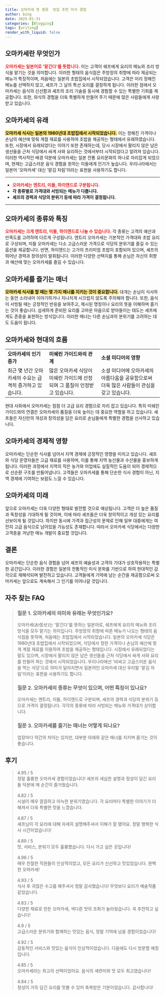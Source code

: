 ```yaml
---
title: 오마카세 뜻 종류  맛집 추천 미식 경험
author: bing
date: 2025-01-31
categories: [Blogging]
tags: [writing]
render_with_liquid: false
---
```



<h2 id='오마카세란 무엇인가'>오마카세란 무엇인가</h2>

<p><b><span style="color: #ee2323;">오마카세는 일본어로 '맡긴다'를 뜻합니다.</span></b> 이는 고객이 쉐프에게 요리의 메뉴와 조리 방식을 맡기는 것을 의미합니다. 이러한 형태의 음식점은 주방장의 취향에 따라 제공되는 메뉴가 특징적이며, 처음에는 일본의 초밥집에서 시작되었습니다. 고객은 미리 정해진 메뉴를 선택하지 않고, 셰프가 그 날의 특선 요리를 결정하게 됩니다. 이러한 점에서 오마카세는 음식의 신선함과 셰프의 조리 기술을 동시에 경험할 수 있는 특별한 기회를 제공합니다. 또한, 외식의 경험을 더욱 특별하게 만들어 주기 때문에 많은 사람들에게 사랑받고 있습니다.</p>

<h2 id='오마카세의 유래'>오마카세의 유래</h2>

<p><b><span style="background-color: #ffe066;">오마카세 식사는 일본의 1980년대 초밥집에서 시작되었습니다.</span></b> 이는 정해진 가격이나 손님의 예산에 맞춰 계절 재료를 사용하여 초밥을 제공하는 형태에서 유래하였습니다. 또한, 시장에서 유래되었다는 이야기 또한 존재하는데, 당시 시장에서 팔리지 않은 남은 생선들을 근처 식당에서 싸게 사와 요리하는 것에서부터 시작되었다고 알려져 있습니다. 이러한 역사적인 배경 덕분에 오마카세는 일본 전통 요리문화의 하나로 자리잡게 되었으며, 현재는 고급스러운 음식 경험을 원하는 이들에게 인기가 높습니다. 우리나라에서는 일본어 '오마카세' 대신 '맡김 차림'이라는 표현을 사용하기도 합니다.</p>

<hr />

<ul>
    <li><b><span style="color: #ee2323;">오마카세는 엔트리, 미들, 하이엔드로 구분됩니다.</span></b></li>
    <li><b>각 종류별로 가격대와 서빙되는 메뉴가 다릅니다.</b></li>
    <li><b>셰프의 경력과 식당의 분위기 등에 따라 가격이 결정됩니다.</b></li>
</ul>

<hr />

<h2 id='오마카세의 종류와 특징'>오마카세의 종류와 특징</h2>

<p><b><span style="color: #ee2323;">오마카세는 크게 엔트리, 미들, 하이엔드로 나눌 수 있습니다.</span></b> 각 종류는 고객의 예산과 만족도를 고려하여 다르게 구성됩니다. 엔트리 오마카세는 기본적인 가격대와 초밥 요리로 구성되며, 미들 오마카세는 다소 고급스러운 가격으로 식당의 분위기를 즐길 수 있는 옵션을 제공합니다. 반면, 하이엔드는 고가의 프리미엄 초밥이 포함되어 있으며, 셰프의 뛰어난 경력과 창의성이 발휘됩니다. 이러한 다양한 선택지를 통해 손님은 자신의 취향과 예산에 맞는 오마카세를 즐길 수 있습니다.</p>

<h2 id='오마카세를 즐기는 매너'>오마카세를 즐기는 매너</h2>

<p><b><span style="background-color: #ffe066;">오마카세 식사를 할 때는 몇 가지 매너를 지키는 것이 중요합니다.</span></b> 대개는 손님이 식사하는 동안 소리내어 이야기하거나 지나치게 시끄럽지 않도록 주의해야 합니다. 또한, 음식이 서빙될 때는 긍정적인 반응을 보여주고, 제시된 명칭이나 요리의 뜻을 이해하며 즐기는 것이 좋습니다. 섬세하게 준비된 요리를 고마운 마음으로 받아들이는 태도는 셰프에게도 존중을 표현하는 방식입니다. 이러한 매너는 다른 손님과의 분위기를 고려하는 데도 도움이 됩니다.</p>

<h2 id='오마카세와 현대의 흐름'>오마카세와 현대의 흐름</h2>

<table>
    <tr>
        <td><b>오마카세의 인기 증가</b></td>
        <td><b>미쉐린 가이드와의 관계</b></td>
        <td><b>소셜 미디어의 영향</b></td>
    </tr>
    <tr>
        <td>최근 몇 년간 오마카세의 수요는 급격히 증가하고 있습니다.</td>
        <td>많은 오마카세 식당이 미쉐린 가이드에 선정되며 그 품질이 인정받고 있습니다.</td>
        <td>소셜 미디어에 오마카세의 아름다움을 공유함으로써 더욱 많은 사람들이 관심을 갖고 있습니다.</td>
    </tr>
</table>

<p>현대 사회에서 오마카세는 점점 더 고급 요리 경험으로 자리 잡고 있습니다. 특히 미쉐린 가이드와의 연결은 오마카세의 품질을 더욱 높이는 데 중요한 역할을 하고 있습니다. 셰프들은 자신만의 개성과 창의성을 담은 요리로 손님들에게 특별한 경험을 선사하고 있습니다.</p>

<h2 id='오마카세의 경제적 영향'>오마카세의 경제적 영향</h2>

<p>오마카세는 단순한 식사를 넘어서 지역 경제에 긍정적인 영향을 미치고 있습니다. 셰프와 식당 운영자들은 고급 재료를 사용하며, 이를 통해 지역 농산물과 수산물을 홍보하게 됩니다. 이러한 과정에서 지역의 작은 농가와 어업에도 실질적인 도움이 되어 경제적으로 선순환 구조를 만들어냅니다. 고객들은 오마카세를 통해 단순한 식사 경험이 아닌, 지역 경제에 기여하는 보람도 느낄 수 있습니다.</p>

<h2 id='오마카세의 미래'>오마카세의 미래</h2>

<p>앞으로 오마카세는 더욱 다양한 형태로 발전할 것으로 예상됩니다. 고객은 더 높은 품질과 독창성을 기대하게 될 것이며, 이에 따라 셰프들은 더욱 창의적이고 개성 있는 요리를 선보이게 될 것입니다. 하지만 동시에 가격과 접근성의 문제로 인해 일부 대중에게는 여전히 고급 음식으로 남아있을 가능성도 존재합니다. 따라서 오마카세 식당에서는 다양한 고객층을 겨냥한 메뉴 개발이 중요할 것입니다.</p>

<h2 id='결론'>결론</h2>

<p>오마카세는 단순한 음식 경험을 넘어 셰프의 예술성과 고객의 기대가 상호작용하는 특별한 공간입니다. 이러한 경험은 일본의 전통적인 미식 문화를 기반으로 하여 현대적인 감각으로 재해석되며 발전하고 있습니다. 고객들에게 기억에 남는 순간을 제공함으로써 오마카세는 앞으로도 계속해서 그 인기를 이어나갈 것입니다.</p>


<h2 id='자주_찾는_FAQ'>자주 찾는 FAQ</h2>
<div itemscope="" itemtype="https://schema.org/FAQPage"> 
<blockquote> 
<div itemscope="" itemprop="mainEntity" itemtype="https://schema.org/Question"> 
<h3 itemprop="name">질문 1. 오마카세의 의미와 유래는 무엇인가요?</h3> 
<div itemscope="" itemprop="acceptedAnswer" itemtype="https://schema.org/Answer"> 
<span itemprop="text"> 
<p>오마카세(お任せ)는 '맡긴다'를 뜻하는 일본어로, 쉐프에게 요리의 메뉴와 조리방식을 모두 맡기는 의미입니다. 주방장의 취향에 따른 메뉴가 나오는 형태의 음식점을 뜻하며, 처음에는 초밥집에서 시작되었습니다. 일본의 오마카세 식당은 1980년대 초밥집에서 시작되었으며, 식당에서 정한 가격이나 손님의 예산에 맞게 계절 재료를 이용하여 초밥을 제공하는 형태입니다. 시장에서 유래되었다는 말도 있으며, 시장에서 팔리지 않은 남은 생선들을 근처 식당에서 싸게 사와 요리를 만들어 파는 것에서 시작되었습니다. 우리나라에선 '비싸고 고급스러운 음식을 먹는 식당'으로 의미가 달라지면서 일본어인 오마카세 대신 우리말 '맡김 차림'이라는 표현을 사용하기도 합니다.</p> 
</span> 
</div> 
</div> 
<div itemscope="" itemprop="mainEntity" itemtype="https://schema.org/Question"> 
<h3 itemprop="name">질문 2. 오마카세의 종류는 무엇이 있으며, 어떤 특징이 있나요?</h3> 
<div itemscope="" itemprop="acceptedAnswer" itemtype="https://schema.org/Answer"> 
<span itemprop="text"> 
<p>오마카세는 엔트리, 미들, 하이엔드로 구분되며, 셰프의 경력과 식당의 분위기 등으로 가격이 결정됩니다. 각각의 종류에 따라 서빙되는 메뉴와 가격대가 상이합니다.</p> 
</span> 
</div> 
</div> 
<div itemscope="" itemprop="mainEntity" itemtype="https://schema.org/Question"> 
<h3 itemprop="name">질문 3. 오마카세를 즐기는 매너는 어떻게 되나요?</h3> 
<div itemscope="" itemprop="acceptedAnswer" itemtype="https://schema.org/Answer"> 
<span itemprop="text"> 
<p>업장마다 약간의 차이는 있지만, 대부분 아래와 같은 매너를 지키며 즐기는 것이 좋습니다.</p> 
</span> 
</div> 
</div> 
</blockquote> 
</div>
<h2 id='후기'>후기</h2>
<div itemscope itemtype="https://schema.org/Product">
  <blockquote>
  <div itemprop="review" itemscope itemtype="https://schema.org/Review">
      <div itemprop="reviewRating" itemscope itemtype="https://schema.org/Rating"> <span itemprop="ratingValue">4.95</span> / <span itemprop="bestRating">5</span> </div>
      <span itemprop="reviewBody">정말 훌륭한 오마카세 경험이었습니다! 셰프의 세심한 설명과 정성이 담긴 요리들 덕분에 매 순간이 즐거웠습니다.</span>
  </div>
  <br>
  <div itemprop="review" itemscope itemtype="https://schema.org/Review">
      <div itemprop="reviewRating" itemscope itemtype="https://schema.org/Rating"> <span itemprop="ratingValue">4.82</span> / <span itemprop="bestRating">5</span> </div>
      <span itemprop="reviewBody">시설이 매우 깔끔하고 아늑한 분위기였습니다. 각 요리마다 특별한 이야기가 더해져서 더욱 특별한 맛을 느꼈습니다.</span>
  </div>
  <br>
  <div itemprop="review" itemscope itemtype="https://schema.org/Review">
      <div itemprop="reviewRating" itemscope itemtype="https://schema.org/Rating"> <span itemprop="ratingValue">4.87</span> / <span itemprop="bestRating">5</span> </div>
      <span itemprop="reviewBody">셰프님이 각 요리에 대해 자세히 설명해주셔서 이해가 잘 됐어요. 정말 행복한 식사 시간이었습니다!</span>
  </div>
  <br>
  <div itemprop="review" itemscope itemtype="https://schema.org/Review">
      <div itemprop="reviewRating" itemscope itemtype="https://schema.org/Rating"> <span itemprop="ratingValue">4.89</span> / <span itemprop="bestRating">5</span> </div>
      <span itemprop="reviewBody">맛, 서비스, 분위기 모두 훌륭했습니다. 다시 가고 싶은 곳입니다!</span>
  </div>
  <br>
  <div itemprop="review" itemscope itemtype="https://schema.org/Review">
      <div itemprop="reviewRating" itemscope itemtype="https://schema.org/Rating"> <span itemprop="ratingValue">4.96</span> / <span itemprop="bestRating">5</span> </div>
      <span itemprop="reviewBody">매우 친절한 직원들이 인상적이었고, 모든 요리가 신선하고 맛있었습니다. 완벽한 오마카세!</span>
  </div>
  <br>
  <div itemprop="review" itemscope itemtype="https://schema.org/Review">
      <div itemprop="reviewRating" itemscope itemtype="https://schema.org/Rating"> <span itemprop="ratingValue">4.93</span> / <span itemprop="bestRating">5</span> </div>
      <span itemprop="reviewBody">식사 후 귀찮은 수고를 해주셔서 정말 감사했습니다! 무엇보다 요리가 예술작품 같았습니다.</span>
  </div>
  <br>
  <div itemprop="review" itemscope itemtype="https://schema.org/Review">
      <div itemprop="reviewRating" itemscope itemtype="https://schema.org/Rating"> <span itemprop="ratingValue">4.83</span> / <span itemprop="bestRating">5</span> </div>
      <span itemprop="reviewBody">다양한 재료로 만든 오마카세, 색다른 맛의 조화가 놀라웠습니다. 꼭 추천하고 싶습니다!</span>
  </div>
  <br>
  <div itemprop="review" itemscope itemtype="https://schema.org/Review">
      <div itemprop="reviewRating" itemscope itemtype="https://schema.org/Rating"> <span itemprop="ratingValue">4.9</span> / <span itemprop="bestRating">5</span> </div>
      <span itemprop="reviewBody">고급스러운 분위기와 함께하는 맛있는 음식, 정말 기억에 남을 경험이었습니다!</span>
  </div>
  <br>
  <div itemprop="review" itemscope itemtype="https://schema.org/Review">
      <div itemprop="reviewRating" itemscope itemtype="https://schema.org/Rating"> <span itemprop="ratingValue">4.92</span> / <span itemprop="bestRating">5</span> </div>
      <span itemprop="reviewBody">감동적인 서비스와 맛있는 음식이 인상적이었습니다. 다음에도 다시 방문할 예정입니다.</span>
  </div>
  <br>
  <div itemprop="review" itemscope itemtype="https://schema.org/Review">
      <div itemprop="reviewRating" itemscope itemtype="https://schema.org/Rating"> <span itemprop="ratingValue">4.85</span> / <span itemprop="bestRating">5</span> </div>
      <span itemprop="reviewBody">오마카세라는 최고의 선택이었어요. 음식의 세련미와 맛 모두 최고였습니다!</span>
  </div>
  <br>
  <div itemprop="review" itemscope itemtype="https://schema.org/Review">
      <div itemprop="reviewRating" itemscope itemtype="https://schema.org/Rating"> <span itemprop="ratingValue">4.84</span> / <span itemprop="bestRating">5</span> </div>
      <span itemprop="reviewBody">정성이 가득 담긴 요리를 맛볼 수 있어 축복받은 기분이었습니다. 감사합니다!</span>
  </div>
  </blockquote>
</div>
